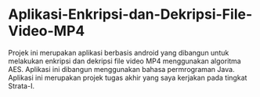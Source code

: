 # Aplikasi-Enkripsi-dan-Dekripsi-File-Video-MP4
Projek ini merupakan aplikasi berbasis android yang dibangun untuk melakukan enkripsi dan dekripsi file video MP4 menggunakan algoritma AES. Aplikasi ini dibangun menggunakan bahasa permrograman Java. Aplikasi ini merupakan projek tugas akhir yang saya kerjakan pada tingkat Strata-I.
